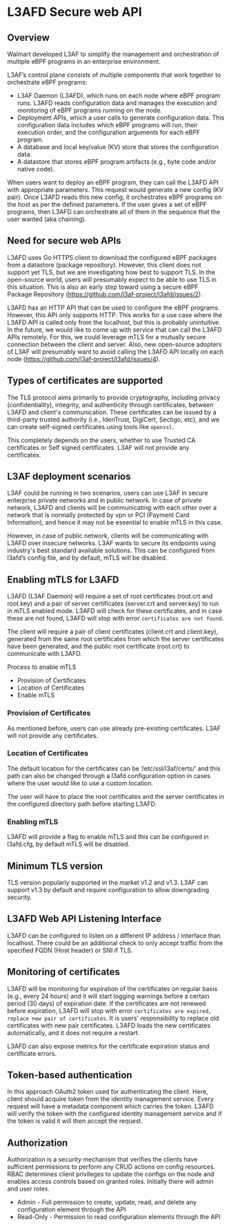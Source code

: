 # L3AFD Secure web API

## Overview

Walmart developed L3AF to simplify the management and orchestration of multiple eBPF programs in an enterprise
environment.

L3AF’s control plane consists of multiple components that work together to orchestrate eBPF programs:

- L3AF Daemon (L3AFD), which runs on each node where eBPF program runs. L3AFD reads configuration data and manages 
  the execution and monitoring of eBPF programs running on the node.
- Deployment APIs, which a user calls to generate configuration data. This configuration data includes which eBPF 
  programs will run, their execution order, and the configuration arguments for each eBPF program.
- A database and local key/value (KV) store that stores the configuration data.
- A datastore that stores eBPF program artifacts (e.g., byte code and/or native code).

When users want to deploy an eBPF program, they can call the L3AFD API with appropriate parameters. This request would
generate a new config (KV pair). Once L3AFD reads this new config, it orchestrates eBPF programs on the host as per the
defined parameters. If the user gives a set of eBPF programs, then L3AFD can orchestrate all of them in the sequence
that the user wanted (aka chaining).

## Need for secure web APIs

L3AFD uses Go HTTPS client to download the configured eBPF packages from a datastore (package repository).
However, this client does not support yet TLS, but we are investigating how best to support TLS. In the open-source
world, users will presumably expect to be able to use TLS in this situation. This is also an early step toward using
a secure eBPF Package Repository (https://github.com/l3af-project/l3afd/issues/2).

L3AFD has an HTTP API that can be used to configure the eBPF programs. However, this API only supports HTTP.
This works for a use case where the L3AFD API is called only from the localhost, but this is probably unintuitive.
In the future, we would like to come up with service that can call the L3AFD APIs remotely. For this, we could leverage
mTLS for a mutually secure connection between the client and server. Also, new open-source adopters of L3AF will presumably
want to avoid calling the L3AFD API locally on each node (https://github.com/l3af-project/l3afd/issues/4).

## Types of certificates are supported

The TLS protocol aims primarily to provide cryptography, including privacy (confidentiality), integrity, and
authenticity through certificates, between L3AFD and client's communication. These certificates can be issued by a
third-party trusted authority (i.e., IdenTrust, DigiCert, Sectigo, etc), and we can create self-signed certificates
using tools like ```openssl```.

This completely depends on the users, whether to use Trusted CA certificates or Self signed certificates. L3AF will not 
provide any certificates.

## L3AF deployment scenarios

L3AF could be running in two scenarios, users can use L3AF in secure enterprise private networks and in public network.
In case of private network, L3AFD and clients will be communicating with each other over a network that is normally
protected by vpn or PCI (Payment Card Information), and hence it may not be essential to enable mTLS in this case.

However, in case of public network, clients will be communicating with L3AFD over insecure networks. L3AF wants to
secure its endpoints using industry's best standard available solutions. This can be configured from l3afd’s config file,
and by default, mTLS will be disabled.

## Enabling mTLS for L3AFD

L3AFD (L3AF Daemon) will require a set of root certificates (root.crt and root.key) and a pair of server certificates
(server.crt and server.key) to run in mTLS enabled mode. L3AFD will check for these certificates, and in case these are
not found, L3AFD will stop with error ```certificates are not found```.

The client will require a pair of client certificates (client.crt and client.key), generated from the same root
certificates from which the server certificates have been generated, and the public root certificate (root.crt) to
communicate with L3AFD.

Process to enable mTLS 
- Provision of Certificates 
- Location of Certificates 
- Enable mTLS

### Provision of Certificates

As mentioned before, users can use already pre-existing certificates. L3AF will not provide any certificates.

### Location of Certificates

The default location for the certificates can be ‘/etc/ssl/l3af/certs/’ and this path can also be changed through a
l3afd configuration option in cases where the user would like to use a custom location.

The user will have to place the root certificates and the server certificates in the configured directory path before
starting L3AFD.

### Enabling mTLS

L3AFD will provide a flag to enable mTLS and this can be configured in l3afd.cfg, by default mTLS will be disabled.

## Minimum TLS version

TLS version popularly supported in the market v1.2 and v1.3. L3AF can support v1.3 by default and require configuration
to allow downgrading security.

## L3AFD Web API Listening Interface

L3AFD can be configured to listen on a different IP address / interface than localhost.
There could be an additional check to only accept traffic from the specified FQDN (Host header) or SNI if TLS.

## Monitoring of certificates

L3AFD will be monitoring for expiration of the certificates on regular basis (e.g., every 24 hours) and it will start
logging warnings before a certain period (30 days) of expiration date. If the certificates are not renewed before
expiration, L3AFD will stop with error ```certificates are expired, replace new pair of certificates```.
It is users' responsibility to replace old certificates with new pair certificates. L3AFD loads the new
certificates automatically, and it does not require a restart.

L3AFD can also expose metrics for the certificate expiration status and certificate errors.

## Token-based authentication

In this approach OAuth2 token used for authenticating the client. Here, client should acquire token from the identity
management service. Every request will have a metadata component which carries the token. L3AFD will verify the token with
the configured identity management service and if the token is valid it will then accept the request.

## Authorization

Authorization is a security mechanism that verifies the clients have sufficient permissions to perform any CRUD actions
on config resources. RBAC determines client privileges to update the configs on the node and enables access controls
based on granted roles. Initially there will admin and user roles.
- Admin - Full permission to create, update, read, and delete any configuration element through the API
- Read-Only - Permission to read configuration elements through the API
